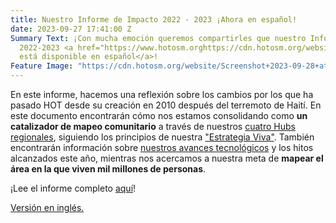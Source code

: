```yaml
---
title: Nuestro Informe de Impacto 2022 - 2023 ¡Ahora en español!
date: 2023-09-27 17:41:00 Z
Summary Text: ¡Con mucha emoción queremos compartirles que nuestro Informe de Impacto
  2022-2023 <a href="https://www.hotosm.orghttps://cdn.hotosm.org/website/2022-2023-ImpactReport2.0_Spanish.pdf">ahora
  está disponible en español</a>!
Feature Image: "https://cdn.hotosm.org/website/Screenshot+2023-09-28+at+8.47.29+AM.png"
---
```


En este informe, hacemos una reflexión sobre los cambios por los que ha pasado HOT desde su creación en 2010 después del terremoto de Haití. En este documento encontrarán cómo nos estamos consolidando como **un catalizador de mapeo comunitario** a través de nuestros [cuatro Hubs regionales](https://www.hotosm.org/hubs/), siguiendo los principios de nuestra ["Estrategia Viva"](https://www.hotosm.org/living-strategy). También encontrarán información sobre [nuestros avances tecnológicos](https://www.hotosm.org/tools-and-data) y los hitos alcanzados este año, mientras nos acercamos a nuestra meta de **mapear el área en la que viven mil millones de personas**. 

¡Lee el informe completo [aquí](https://www.hotosm.orghttps://cdn.hotosm.org/website/2022-2023-ImpactReport2.0_Spanish.pdf)!

[Versión en inglés.](https://www.hotosm.org/annual-reports/2022-2023-impact-report/)
